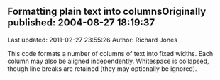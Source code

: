 ## Formatting plain text into columnsOriginally published: 2004-08-27 18:19:37 
Last updated: 2011-02-27 23:55:26 
Author: Richard Jones 
 
This code formats a number of columns of text into fixed widths. Each column may also be aligned independently. Whitespace is collapsed, though line breaks are retained (they may optionally be ignored).